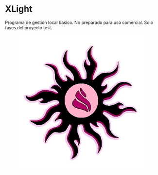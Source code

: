 # XLight

Programa de gestion local basico. No preparado para uso comercial. Solo fases del proyecto test.

<p align="center">
  <img src="https://github.com/MoonAntonio/XLight/blob/master/res/Icono.png?raw=true">
</p>
